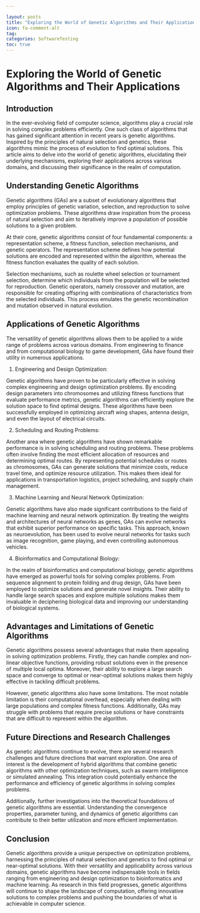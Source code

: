 ```yaml
---

layout: posts
title: "Exploring the World of Genetic Algorithms and Their Applications"
icon: fa-comment-alt
tag:      
categories: SoftwareTesting
toc: true
---
```




# Exploring the World of Genetic Algorithms and Their Applications

## Introduction

In the ever-evolving field of computer science, algorithms play a crucial role in solving complex problems efficiently. One such class of algorithms that has gained significant attention in recent years is genetic algorithms. Inspired by the principles of natural selection and genetics, these algorithms mimic the process of evolution to find optimal solutions. This article aims to delve into the world of genetic algorithms, elucidating their underlying mechanisms, exploring their applications across various domains, and discussing their significance in the realm of computation.

## Understanding Genetic Algorithms

Genetic algorithms (GAs) are a subset of evolutionary algorithms that employ principles of genetic variation, selection, and reproduction to solve optimization problems. These algorithms draw inspiration from the process of natural selection and aim to iteratively improve a population of possible solutions to a given problem.

At their core, genetic algorithms consist of four fundamental components: a representation scheme, a fitness function, selection mechanisms, and genetic operators. The representation scheme defines how potential solutions are encoded and represented within the algorithm, whereas the fitness function evaluates the quality of each solution.

Selection mechanisms, such as roulette wheel selection or tournament selection, determine which individuals from the population will be selected for reproduction. Genetic operators, namely crossover and mutation, are responsible for creating offspring with combinations of characteristics from the selected individuals. This process emulates the genetic recombination and mutation observed in natural evolution.

## Applications of Genetic Algorithms

The versatility of genetic algorithms allows them to be applied to a wide range of problems across various domains. From engineering to finance and from computational biology to game development, GAs have found their utility in numerous applications.

1. Engineering and Design Optimization:

Genetic algorithms have proven to be particularly effective in solving complex engineering and design optimization problems. By encoding design parameters into chromosomes and utilizing fitness functions that evaluate performance metrics, genetic algorithms can efficiently explore the solution space to find optimal designs. These algorithms have been successfully employed in optimizing aircraft wing shapes, antenna design, and even the layout of electrical circuits.

2. Scheduling and Routing Problems:

Another area where genetic algorithms have shown remarkable performance is in solving scheduling and routing problems. These problems often involve finding the most efficient allocation of resources and determining optimal routes. By representing potential schedules or routes as chromosomes, GAs can generate solutions that minimize costs, reduce travel time, and optimize resource utilization. This makes them ideal for applications in transportation logistics, project scheduling, and supply chain management.

3. Machine Learning and Neural Network Optimization:

Genetic algorithms have also made significant contributions to the field of machine learning and neural network optimization. By treating the weights and architectures of neural networks as genes, GAs can evolve networks that exhibit superior performance on specific tasks. This approach, known as neuroevolution, has been used to evolve neural networks for tasks such as image recognition, game playing, and even controlling autonomous vehicles.

4. Bioinformatics and Computational Biology:

In the realm of bioinformatics and computational biology, genetic algorithms have emerged as powerful tools for solving complex problems. From sequence alignment to protein folding and drug design, GAs have been employed to optimize solutions and generate novel insights. Their ability to handle large search spaces and explore multiple solutions makes them invaluable in deciphering biological data and improving our understanding of biological systems.

## Advantages and Limitations of Genetic Algorithms

Genetic algorithms possess several advantages that make them appealing in solving optimization problems. Firstly, they can handle complex and non-linear objective functions, providing robust solutions even in the presence of multiple local optima. Moreover, their ability to explore a large search space and converge to optimal or near-optimal solutions makes them highly effective in tackling difficult problems.

However, genetic algorithms also have some limitations. The most notable limitation is their computational overhead, especially when dealing with large populations and complex fitness functions. Additionally, GAs may struggle with problems that require precise solutions or have constraints that are difficult to represent within the algorithm.

## Future Directions and Research Challenges

As genetic algorithms continue to evolve, there are several research challenges and future directions that warrant exploration. One area of interest is the development of hybrid algorithms that combine genetic algorithms with other optimization techniques, such as swarm intelligence or simulated annealing. This integration could potentially enhance the performance and efficiency of genetic algorithms in solving complex problems.

Additionally, further investigations into the theoretical foundations of genetic algorithms are essential. Understanding the convergence properties, parameter tuning, and dynamics of genetic algorithms can contribute to their better utilization and more efficient implementation.

## Conclusion

Genetic algorithms provide a unique perspective on optimization problems, harnessing the principles of natural selection and genetics to find optimal or near-optimal solutions. With their versatility and applicability across various domains, genetic algorithms have become indispensable tools in fields ranging from engineering and design optimization to bioinformatics and machine learning. As research in this field progresses, genetic algorithms will continue to shape the landscape of computation, offering innovative solutions to complex problems and pushing the boundaries of what is achievable in computer science.
